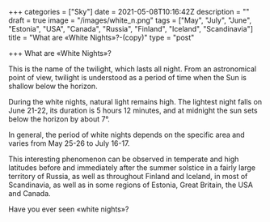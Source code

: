 +++
categories = ["Sky"]
date = 2021-05-08T10:16:42Z
description = ""
draft = true
image = "/images/white_n.png"
tags = ["May", "July", "June", "Estonia", "USA", "Canada", "Russia", "Finland", "Iceland", "Scandinavia"]
title = "What are «White Nights»?-(copy)"
type = "post"

+++
What are «White Nights»?

This is the name of the twilight, which lasts all night. From an astronomical point of view, twilight is understood as a period of time when the Sun is shallow below the horizon.

During the white nights, natural light remains high. The lightest night falls on June 21-22, its duration is 5 hours 12 minutes, and at midnight the sun sets below the horizon by about 7°.

In general, the period of white nights depends on the specific area and varies from May 25-26 to July 16-17.

This interesting phenomenon can be observed in temperate and high latitudes before and immediately after the summer solstice in a fairly large territory of Russia, as well as throughout Finland and Iceland, in most of Scandinavia, as well as in some regions of Estonia, Great Britain, the USA and Canada. 

Have you ever seen «white nights»?